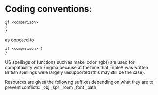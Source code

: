 Coding conventions:
====================
```
if <comparison> 
{
}
```
as opposed to 
```
if <comparison> {
}
```

US spellings of functions such as make_color_rgb() are used for compatability with Enigma because at the time that TripleA was written British spellings were largely unsupported (this may still be the case).

Resources are given the following suffixes depending on what they are to prevent conflicts: _obj _spr _room _font _path